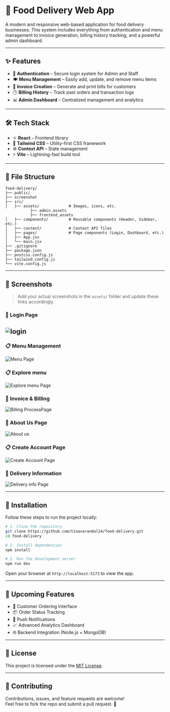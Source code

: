 
# 🍔 Food Delivery Web App

A modern and responsive web-based application for food delivery businesses. This system includes everything from authentication and menu management to invoice generation, billing history tracking, and a powerful admin dashboard.

---

## ✨ Features

- 🔐 **Authentication** – Secure login system for Admin and Staff
- 🍽️ **Menu Management** – Easily add, update, and remove menu items
- 🧾 **Invoice Creation** – Generate and print bills for customers
- 🕑 **Billing History** – Track past orders and transaction logs
- 📊 **Admin Dashboard** – Centralized management and analytics

---

## 🛠️ Tech Stack

- ⚛️ **React** – Frontend library
- 💨 **Tailwind CSS** – Utility-first CSS framework
- ⚙️ **Context API** – State management
- ⚡ **Vite** – Lightning-fast build tool

---

## 📁 File Structure

```
food-delivery/
├── public/
├── screenshot 
├── src/
│   ├── assets/             # Images, icons, etc.
           ├── admin_assets
           ├── frontend_assets
│   ├── components/         # Reusable components (Header, Sidebar, etc.)
│   ├── context/            # Context API files
│   ├── pages/              # Page components (Login, Dashboard, etc.)
│   ├── App.jsx
│   └── main.jsx
├── .gitignore
├── package.json
├── postcss.config.js
├── tailwind.config.js
└── vite.config.js
```

---

## 📸 Screenshots

> Add your actual screenshots in the `assets/` folder and update these links accordingly.

### 🔐 Login Page
![login](screenshot/login.png)
---
### 📋 Menu Management
![Menu Page](screenshot/Menu%20List.png)

### 📋 Explore menu
![Explore menu Page](screenshot/Explore%20Menu.png)

### 🧾 Invoice & Billing
![Billing ProcessPage](screenshot/Billing%20Process.png)

### 🔐 About Us Page
![About us](screenshot/About%20Us.png)

### 📋 Create Account Page
![Create Account Page](screenshot/create%20Account.png)

### 🧾 Delivery Information
![Delivery info Page](screenshot/Delivery%20information.png)


---

## 🚀 Installation

Follow these steps to run the project locally:

```bash
# 1. Clone the repository
git clone https://github.com/tinavarandal24/food-delivery.git
cd food-delivery

# 2. Install dependencies
npm install

# 3. Run the development server
npm run dev
```

Open your browser at `http://localhost:5173` to view the app.

---

## 🌟 Upcoming Features

- 🛒 Customer Ordering Interface
- 📦 Order Status Tracking
- 📲 Push Notifications
- 📈 Advanced Analytics Dashboard
- 🌐 Backend Integration (Node.js + MongoDB)

---

## 📄 License

This project is licensed under the [MIT License](LICENSE).

---

## 🤝 Contributing

Contributions, issues, and feature requests are welcome!  
Feel free to fork the repo and submit a pull request. 🚀

